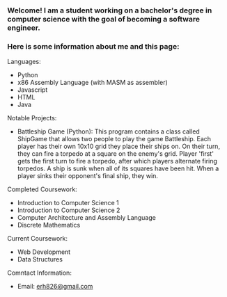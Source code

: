 ### Welcome! I am a student working on a bachelor's degree in computer science with the goal of becoming a software engineer.

### Here is some information about me and this page:

Languages:
- Python
- x86 Assembly Language (with MASM as assembler)
- Javascript
- HTML
- Java

Notable Projects:
- Battleship Game (Python): This program contains a class called ShipGame that allows two people to play the game Battleship. Each
  player has their own 10x10 grid they place their ships on. On their turn, they can fire a torpedo at a
  square on the enemy's grid. Player 'first' gets the first turn to fire a torpedo, after which players
  alternate firing torpedos. A ship is sunk when all of its squares have been hit. When a player sinks their
  opponent's final ship, they win.

Completed Coursework:
- Introduction to Computer Science 1
- Introduction to Computer Science 2
- Computer Architecture and Assembly Language
- Discrete Mathematics

Current Coursework:
- Web Development
- Data Structures

Comntact Information:
- Email: erh826@gmail.com
